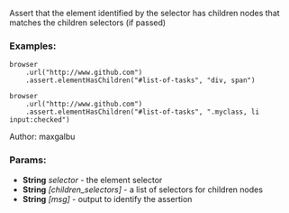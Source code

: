 

<!-- Start coffee/assertions/elementHasChildren.coffee -->

Assert that the element identified by the selector has children nodes
that matches the children selectors (if passed)
### Examples:

    browser
        .url("http://www.github.com")
        .assert.elementHasChildren("#list-of-tasks", "div, span")

    browser
        .url("http://www.github.com")
        .assert.elementHasChildren("#list-of-tasks", ".myclass, li input:checked")

Author: maxgalbu

### Params:

* **String** *selector* - the element selector
* **String** *[children_selectors]* - a list of selectors for children nodes
* **String** *[msg]* - output to identify the assertion

<!-- End coffee/assertions/elementHasChildren.coffee -->

